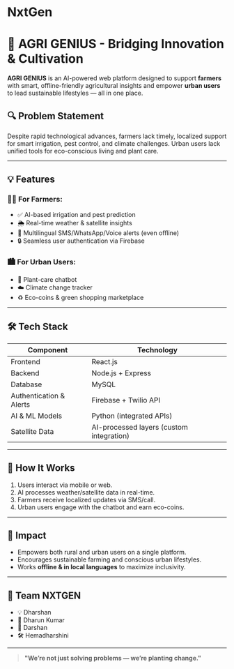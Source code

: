 # NxtGen

# 🌾 AGRI GENIUS - Bridging Innovation & Cultivation

**AGRI GENIUS** is an AI-powered web platform designed to support **farmers** with smart, offline-friendly agricultural insights and empower **urban users** to lead sustainable lifestyles — all in one place.

## 🔍 Problem Statement
Despite rapid technological advances, farmers lack timely, localized support for smart irrigation, pest control, and climate challenges. Urban users lack unified tools for eco-conscious living and plant care.

---

## 💡 Features

### 👨‍🌾 For Farmers:
- ✅ AI-based irrigation and pest prediction
- 🌦️ Real-time weather & satellite insights
- 📩 Multilingual SMS/WhatsApp/Voice alerts (even offline)
- 🔒 Seamless user authentication via Firebase

### 🏙️ For Urban Users:
- 🌿 Plant-care chatbot
- ☁️ Climate change tracker
- ♻️ Eco-coins & green shopping marketplace

---

## 🛠️ Tech Stack

| Component        | Technology            |
|------------------|------------------------|
| Frontend         | React.js              |
| Backend          | Node.js + Express     |
| Database         | MySQL                 |
| Authentication & Alerts | Firebase + Twilio API |
| AI & ML Models   | Python (integrated APIs) |
| Satellite Data   | AI-processed layers (custom integration) |

---

## 🔁 How It Works

1. Users interact via mobile or web.
2. AI processes weather/satellite data in real-time.
3. Farmers receive localized updates via SMS/call.
4. Urban users engage with the chatbot and earn eco-coins.

---

## 🌱 Impact

- Empowers both rural and urban users on a single platform.
- Encourages sustainable farming and conscious urban lifestyles.
- Works **offline & in local languages** to maximize inclusivity.

---

## 👥 Team NXTGEN

- 💡 Dharshan  
- 🧠 Dharun Kumar  
- 🌿 Darshan  
- 🛠️ Hemadharshini

---


> **"We’re not just solving problems — we’re planting change."**
